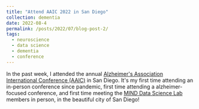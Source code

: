 ```yaml
---
title: "Attend AAIC 2022 in San Diego"
collection: dementia
date: 2022-08-4
permalink: /posts/2022/07/blog-post-2/
tags:
  - neuroscience
  - data science
  - dementia
  - conference
---
```


In the past week, I attended the annual [Alzheimer's Association International Conference (AAIC)](https://aaic.alz.org/overview.asp) in San Diego. It's my first time attending an in-person conference since pandemic, first time attending a alzheimer-focused conference, and first time meeting the [MIND Data Science Lab](https://www.massgeneral.org/neurology/research/mind-data-science-lab) members in person, in the beautiful city of San Diego!
